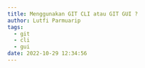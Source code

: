 ```yaml
---
title: Menggunakan GIT CLI atau GIT GUI ?
author: Lutfi Parmuarip
tags: 
  - git
  - cli
  - gui
date: 2022-10-29 12:34:56
---
```


